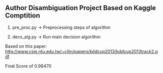 Author Disambiguation Project Based on Kaggle Comptition
--------------------------------------------------------

1) pre_proc.py -> Preprocessing steps of algorithm

2) decs_alg.py -> Run main decision algorithm

Based on this paper: http://www.csie.ntu.edu.tw/~cjlin/papers/kddcup2013/kddcup2013track2.pdf

Final Score of 0.98470

